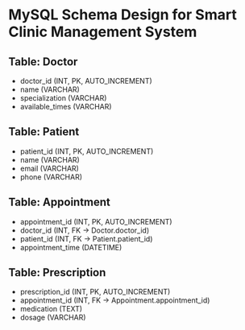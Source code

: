 # MySQL Schema Design for Smart Clinic Management System

## Table: Doctor
- doctor_id (INT, PK, AUTO_INCREMENT)
- name (VARCHAR)
- specialization (VARCHAR)
- available_times (VARCHAR)

## Table: Patient
- patient_id (INT, PK, AUTO_INCREMENT)
- name (VARCHAR)
- email (VARCHAR)
- phone (VARCHAR)

## Table: Appointment
- appointment_id (INT, PK, AUTO_INCREMENT)
- doctor_id (INT, FK → Doctor.doctor_id)
- patient_id (INT, FK → Patient.patient_id)
- appointment_time (DATETIME)

## Table: Prescription
- prescription_id (INT, PK, AUTO_INCREMENT)
- appointment_id (INT, FK → Appointment.appointment_id)
- medication (TEXT)
- dosage (VARCHAR)
